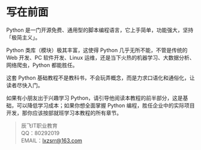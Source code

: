 # 写在前面

Python 是一门开源免费、通用型的脚本编程语言，它上手简单，功能强大，坚持「极简主义」。

Python 类库（模块）极其丰富，这使得 Python 几乎无所不能，不管是传统的 Web 开发、PC 软件开发、Linux 运维，还是当下火热的机器学习、大数据分析、网络爬虫，Python 都能胜任。

这套 Python 基础教程不是教科书，不会玩弄概念，而是力求口语化和通俗化，让读者尽快入门。

如果有小朋友出于兴趣学习 Python，请引导他阅读本教程的前半部分，这是基础，可以降低学习成本；如果你想全面掌握 Python 编程，胜任企业中的实际项目开发，那你应该按部就班学习本教程的所有章节。



> 辰飞IT职业教育<br>
> QQ：80292019<br>
> EMAIL：lxzsrr@163.com<br>
> 

